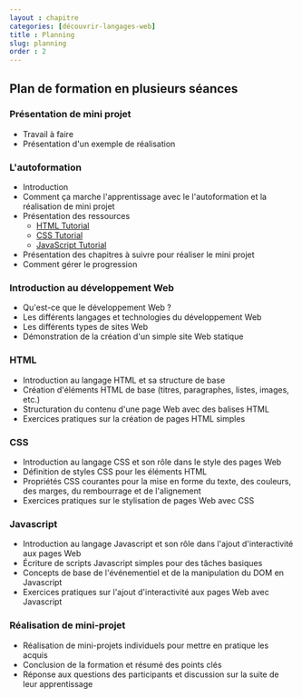 ```yaml
---
layout : chapitre
categories: [découvrir-langages-web]
title : Planning
slug: planning
order : 2
---
```


## Plan de formation en plusieurs séances

### Présentation de mini projet

- Travail à faire 
- Présentation d'un exemple de réalisation 

### L'autoformation

- Introduction
- Comment ça marche l'apprentissage avec le l'autoformation et la réalisation de mini projet
- Présentation des ressources 
  - [HTML Tutorial](https://www.w3schools.com/html/default.asp)
  - [CSS Tutorial](https://www.w3schools.com/css/)
  - [JavaScript Tutorial](https://www.w3schools.com/js/)
- Présentation des chapitres à suivre pour réaliser le mini projet
- Comment gérer le progression

### Introduction au développement Web 

* Qu'est-ce que le développement Web ?
* Les différents langages et technologies du développement Web
* Les différents types de sites Web
* Démonstration de la création d'un simple site Web statique

### HTML

* Introduction au langage HTML et sa structure de base
* Création d'éléments HTML de base (titres, paragraphes, listes, images, etc.)
* Structuration du contenu d'une page Web avec des balises HTML
* Exercices pratiques sur la création de pages HTML simples

### CSS 

* Introduction au langage CSS et son rôle dans le style des pages Web
* Définition de styles CSS pour les éléments HTML
* Propriétés CSS courantes pour la mise en forme du texte, des couleurs, des marges, du rembourrage et de l'alignement
* Exercices pratiques sur le stylisation de pages Web avec CSS

### Javascript 

* Introduction au langage Javascript et son rôle dans l'ajout d'interactivité aux pages Web
* Écriture de scripts Javascript simples pour des tâches basiques
* Concepts de base de l'événementiel et de la manipulation du DOM en Javascript
* Exercices pratiques sur l'ajout d'interactivité aux pages Web avec Javascript

### Réalisation de mini-projet

* Réalisation de mini-projets individuels pour mettre en pratique les acquis
* Conclusion de la formation et résumé des points clés
* Réponse aux questions des participants et discussion sur la suite de leur apprentissage

